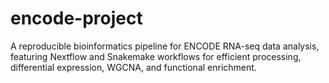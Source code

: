 # encode-project
A reproducible bioinformatics pipeline for ENCODE RNA-seq data analysis, featuring Nextflow and Snakemake workflows for efficient processing, differential expression, WGCNA, and functional enrichment.
